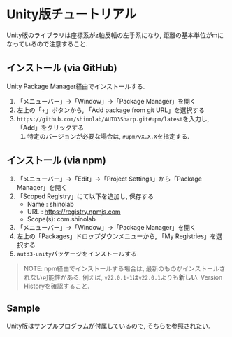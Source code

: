 # Unity版チュートリアル

Unity版のライブラリは座標系がz軸反転の左手系になり, 距離の基本単位がmになっているので注意すること.

## インストール (via GitHub)

Unity Package Manager経由でインストールする.

1. 「メニューバー」→「Window」→「Package Manager」を開く
1. 左上の「+」ボタンから, 「Add package from git URL」を選択する
1. `https://github.com/shinolab/AUTD3Sharp.git#upm/latest`を入力し, 「Add」をクリックする
    1. 特定のバージョンが必要な場合は, `#upm/vX.X.X`を指定する.

## インストール (via npm)

1. 「メニューバー」→「Edit」→「Project Settings」から「Package Manager」を開く
1. 「Scoped Registry」にて以下を追加し, 保存する
    - Name    : shinolab
    - URL     : https://registry.npmjs.com
    - Scope(s): com.shinolab
1. 「メニューバー」→「Window」→「Package Manager」を開く
1. 左上の「Packages」ドロップダウンメニューから, 「My Registries」を選択する 
1. `autd3-unity`パッケージをインストールする

> NOTE: npm経由でインストールする場合は, 最新のものがインストールされない可能性がある.
> 例えば, `v22.0.1-1`は`v22.0.1`よりも**新しい**. Version Historyを確認すること.

## Sample

Unity版はサンプルプログラムが付属しているので, そちらを参照されたい.
